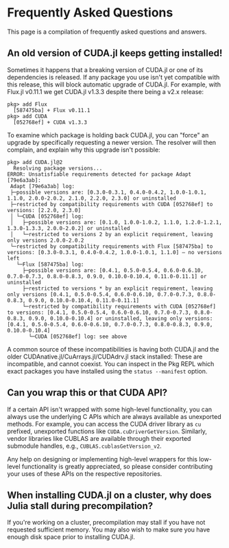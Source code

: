 # Frequently Asked Questions

This page is a compilation of frequently asked questions and answers.


## An old version of CUDA.jl keeps getting installed!

Sometimes it happens that a breaking version of CUDA.jl or one of its dependencies is
released. If any package you use isn't yet compatible with this release, this will block
automatic upgrade of CUDA.jl. For example, with Flux.jl v0.11.1 we get CUDA.jl v1.3.3
despite there being a v2.x release:

```
pkg> add Flux
  [587475ba] + Flux v0.11.1
pkg> add CUDA
  [052768ef] + CUDA v1.3.3
```

To examine which package is holding back CUDA.jl, you can "force" an upgrade by specifically
requesting a newer version. The resolver will then complain, and explain why this upgrade
isn't possible:

```
pkg> add CUDA.jl@2
  Resolving package versions...
ERROR: Unsatisfiable requirements detected for package Adapt [79e6a3ab]:
 Adapt [79e6a3ab] log:
 ├─possible versions are: [0.3.0-0.3.1, 0.4.0-0.4.2, 1.0.0-1.0.1, 1.1.0, 2.0.0-2.0.2, 2.1.0, 2.2.0, 2.3.0] or uninstalled
 ├─restricted by compatibility requirements with CUDA [052768ef] to versions: [2.2.0, 2.3.0]
 │ └─CUDA [052768ef] log:
 │   ├─possible versions are: [0.1.0, 1.0.0-1.0.2, 1.1.0, 1.2.0-1.2.1, 1.3.0-1.3.3, 2.0.0-2.0.2] or uninstalled
 │   └─restricted to versions 2 by an explicit requirement, leaving only versions 2.0.0-2.0.2
 └─restricted by compatibility requirements with Flux [587475ba] to versions: [0.3.0-0.3.1, 0.4.0-0.4.2, 1.0.0-1.0.1, 1.1.0] — no versions left
   └─Flux [587475ba] log:
     ├─possible versions are: [0.4.1, 0.5.0-0.5.4, 0.6.0-0.6.10, 0.7.0-0.7.3, 0.8.0-0.8.3, 0.9.0, 0.10.0-0.10.4, 0.11.0-0.11.1] or uninstalled
     ├─restricted to versions * by an explicit requirement, leaving only versions [0.4.1, 0.5.0-0.5.4, 0.6.0-0.6.10, 0.7.0-0.7.3, 0.8.0-0.8.3, 0.9.0, 0.10.0-0.10.4, 0.11.0-0.11.1]
     └─restricted by compatibility requirements with CUDA [052768ef] to versions: [0.4.1, 0.5.0-0.5.4, 0.6.0-0.6.10, 0.7.0-0.7.3, 0.8.0-0.8.3, 0.9.0, 0.10.0-0.10.4] or uninstalled, leaving only versions: [0.4.1, 0.5.0-0.5.4, 0.6.0-0.6.10, 0.7.0-0.7.3, 0.8.0-0.8.3, 0.9.0, 0.10.0-0.10.4]
       └─CUDA [052768ef] log: see above
```

A common source of these incompatibilities is having both CUDA.jl and the older
CUDAnative.jl/CuArrays.jl/CUDAdrv.jl stack installed: These are incompatible, and cannot
coexist. You can inspect in the Pkg REPL which exact packages you have installed using the
`status --manifest` option.


## Can you wrap this or that CUDA API?

If a certain API isn't wrapped with some high-level functionality, you can always use the
underlying C APIs which are always available as unexported methods. For example, you can
access the CUDA driver library as `cu` prefixed, unexported functions like
`CUDA.cuDriverGetVersion`. Similarly, vendor libraries like CUBLAS are available through
their exported submodule handles, e.g., `CUBLAS.cublasGetVersion_v2`.

Any help on designing or implementing high-level wrappers for this low-level functionality
is greatly appreciated, so please consider contributing your uses of these APIs on the
respective repositories.


## When installing CUDA.jl on a cluster, why does Julia stall during precompilation?

If you're working on a cluster, precompilation may stall if you have not requested 
sufficient memory. You may also wish to make sure you have enough disk space prior
to installing CUDA.jl.
